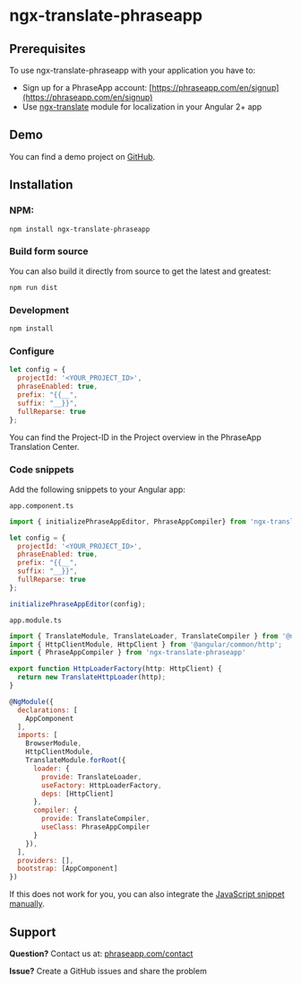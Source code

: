 # ngx-translate-phraseapp

## Prerequisites

To use ngx-translate-phraseapp with your application you have to:

* Sign up for a PhraseApp account: [https://phraseapp.com/en/signup](https://phraseapp.com/en/signup)
* Use [ngx-translate](https://github.com/ngx-translate/core) module for localization in your Angular 2+ app

## Demo

You can find a demo project on [GitHub](https://github.com/phrase/ngx-translate-phraseapp-demo).

## Installation

### NPM:

    npm install ngx-translate-phraseapp

### Build form source

You can also build it directly from source to get the latest and greatest:

    npm run dist

### Development

	npm install


### Configure

```js
let config = {
  projectId: '<YOUR_PROJECT_ID>',
  phraseEnabled: true,
  prefix: "{{__",
  suffix: "__}}",
  fullReparse: true
};
```

You can find the Project-ID in the Project overview in the PhraseApp Translation Center.

### Code snippets

Add the following snippets to your Angular app:

`app.component.ts`
```js
import { initializePhraseAppEditor, PhraseAppCompiler} from 'ngx-translate-phraseapp'

let config = {
  projectId: '<YOUR_PROJECT_ID>',
  phraseEnabled: true,
  prefix: "{{__",
  suffix: "__}}",
  fullReparse: true
};

initializePhraseAppEditor(config);
```

`app.module.ts`
```js
import { TranslateModule, TranslateLoader, TranslateCompiler } from '@ngx-translate/core';
import { HttpClientModule, HttpClient } from '@angular/common/http';
import { PhraseAppCompiler } from 'ngx-translate-phraseapp'

export function HttpLoaderFactory(http: HttpClient) {
  return new TranslateHttpLoader(http);
}

@NgModule({
  declarations: [
    AppComponent
  ],
  imports: [
    BrowserModule,
    HttpClientModule,
    TranslateModule.forRoot({
      loader: {
        provide: TranslateLoader,
        useFactory: HttpLoaderFactory,
        deps: [HttpClient]
      },
      compiler: {
        provide: TranslateCompiler,
        useClass: PhraseAppCompiler
      }
    }),
  ],
  providers: [],
  bootstrap: [AppComponent]
})
```

If this does not work for you, you can also integrate the [JavaScript snippet manually](http://docs.phraseapp.com/guides/in-context-editor/custom-integration/).

## Support

**Question?** Contact us at: [phraseapp.com/contact](https://phraseapp.com/contact)

**Issue?** Create a GitHub issues and share the problem
